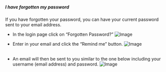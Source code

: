 ##### I have forgotten my password

  
​​If you have forgotten your password, you can have your current password sent to your email address.  
  

- In the login page click on “Forgotten Password?”
![Image](https://s3.amazonaws.com/tw-desk/i/122167/attachment-inline/98318.20150701083347754.98318.20150701083347754JPNDp)  
  

- Enter in your email and click the “Remind me” button.
​![Image](https://s3.amazonaws.com/tw-desk/i/122167/attachment-inline/98318.20150701083441463.98318.20150701083441463UrtEr)  
​  

- An email will then be sent to you similar to the one below including your username (email address) and password.
![Image](https://s3.amazonaws.com/tw-desk/i/122167/attachment-inline/98318.20150701083415492.98318.20150701083415492DTqj9)